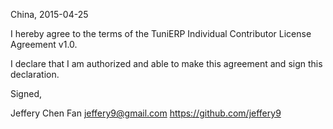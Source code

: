 China, 2015-04-25

I hereby agree to the terms of the TuniERP Individual Contributor License
Agreement v1.0.

I declare that I am authorized and able to make this agreement and sign this
declaration.

Signed,

Jeffery Chen Fan  jeffery9@gmail.com  https://github.com/jeffery9
